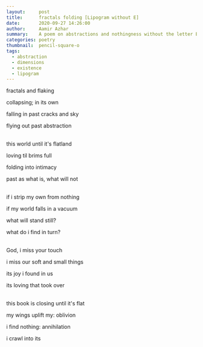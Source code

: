```yaml
---
layout:     post
title:      fractals folding [Lipogram without E]
date:       2020-09-27 14:26:00
author:     Aamir Azhar
summary:    A poem on abstractions and nothingness without the letter E.
categories: poetry
thumbnail:  pencil-square-o
tags:
  - abstraction
  - dimensions
  - existence
  - lipogram
---
```

fractals and flaking

collapsing; in its own

falling in past cracks and sky

flying out past abstraction

<br>
this world until it's flatland

loving til brims full

folding into intimacy

past as what is, what will not


<br>
if i strip my own from nothing

if my world falls in a vacuum

what will stand still?

what do i find in turn?

<br>
God, i miss your touch

i miss our soft and small things

its joy i found in us

its loving that took over

<br>
this book is closing until it's flat

my wings uplift my: oblivion

i find nothing: annihilation

i crawl into its
